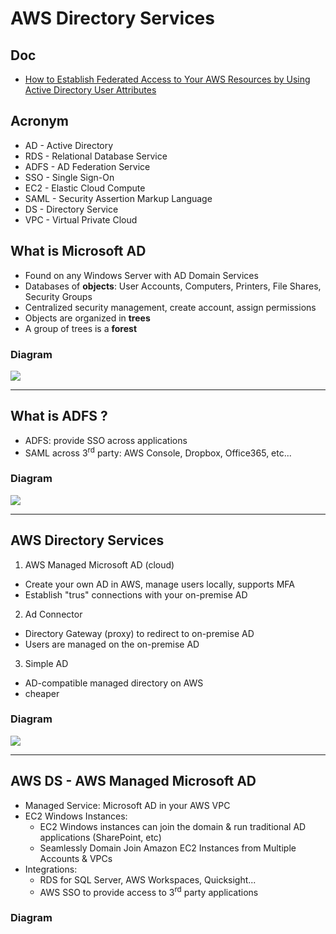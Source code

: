 # AWS Directory Services

## Doc
* [How to Establish Federated Access to Your AWS Resources by Using Active Directory User Attributes](https://aws.amazon.com/blogs/security/how-to-establish-federated-access-to-your-aws-resources-by-using-active-directory-user-attributes/)

## Acronym
* AD - Active Directory
* RDS - Relational Database Service
* ADFS - AD Federation Service
* SSO - Single Sign-On
* EC2 - Elastic Cloud Compute
* SAML - Security Assertion Markup Language
* DS - Directory Service
* VPC - Virtual Private Cloud

## What is Microsoft AD
* Found on any Windows Server with AD Domain Services
* Databases of **objects**: User Accounts, Computers, Printers, File Shares, Security Groups
* Centralized security management, create account, assign permissions
* Objects are organized in **trees**
* A group of trees is a **forest**

### Diagram
[<img src="https://i.imgur.com/hFcTDIT.png">](https://i.imgur.com/hFcTDIT.png)

---

## What is ADFS ?
* ADFS: provide SSO across applications
* SAML across 3<sup>rd</sup> party: AWS Console, Dropbox, Office365, etc...

### Diagram
[<img src="https://i.imgur.com/s068ShD.png">](https://i.imgur.com/s068ShD.png)

---

## AWS Directory Services
1) AWS Managed Microsoft AD (cloud)
  * Create your own AD in AWS, manage users locally, supports MFA
  * Establish "trus" connections with your on-premise AD
2) Ad Connector
  * Directory Gateway (proxy) to redirect to on-premise AD
  * Users are managed on the on-premise AD
3) Simple AD
  * AD-compatible managed directory on AWS 
  * cheaper

### Diagram
[<img src="https://i.imgur.com/QTywaaq.png">](https://i.imgur.com/QTywaaq.png)

---

## AWS DS - AWS Managed Microsoft AD
* Managed Service: Microsoft AD in your AWS VPC
* EC2 Windows Instances:
  * EC2 Windows instances can join the domain & run traditional AD applications (SharePoint, etc)
  * Seamlessly Domain Join Amazon EC2 Instances from Multiple Accounts & VPCs
* Integrations:
  * RDS for SQL Server, AWS Workspaces, Quicksight...
  * AWS SSO to provide access to 3<sup>rd</sup> party applications

### Diagram
